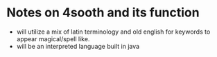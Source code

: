 # Notes on 4sooth and its function
* will utilize a mix of latin terminology and old english for keywords to appear magical/spell like.
* will be an interpreted language built in java 
